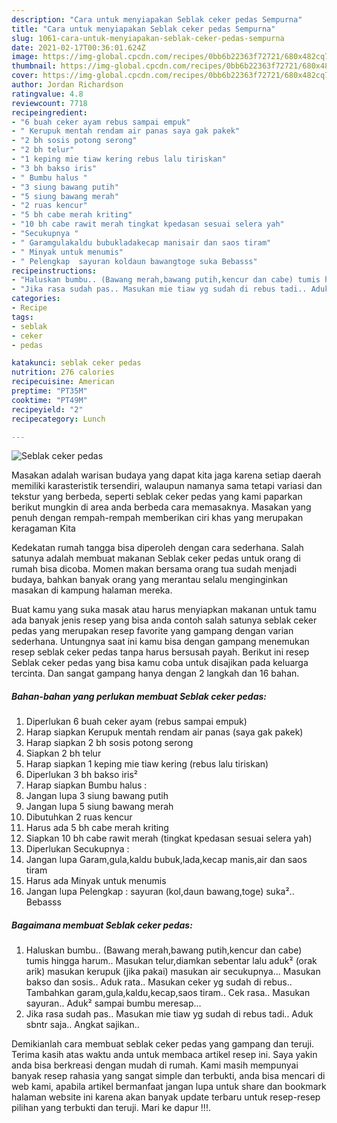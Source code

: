 ```yaml
---
description: "Cara untuk menyiapakan Seblak ceker pedas Sempurna"
title: "Cara untuk menyiapakan Seblak ceker pedas Sempurna"
slug: 1061-cara-untuk-menyiapakan-seblak-ceker-pedas-sempurna
date: 2021-02-17T00:36:01.624Z
image: https://img-global.cpcdn.com/recipes/0bb6b22363f72721/680x482cq70/seblak-ceker-pedas-foto-resep-utama.jpg
thumbnail: https://img-global.cpcdn.com/recipes/0bb6b22363f72721/680x482cq70/seblak-ceker-pedas-foto-resep-utama.jpg
cover: https://img-global.cpcdn.com/recipes/0bb6b22363f72721/680x482cq70/seblak-ceker-pedas-foto-resep-utama.jpg
author: Jordan Richardson
ratingvalue: 4.8
reviewcount: 7718
recipeingredient:
- "6 buah ceker ayam rebus sampai empuk"
- " Kerupuk mentah rendam air panas saya gak pakek"
- "2 bh sosis potong serong"
- "2 bh telur"
- "1 keping mie tiaw kering rebus lalu tiriskan"
- "3 bh bakso iris"
- " Bumbu halus "
- "3 siung bawang putih"
- "5 siung bawang merah"
- "2 ruas kencur"
- "5 bh cabe merah kriting"
- "10 bh cabe rawit merah tingkat kpedasan sesuai selera yah"
- "Secukupnya "
- " Garamgulakaldu bubukladakecap manisair dan saos tiram"
- " Minyak untuk menumis"
- " Pelengkap  sayuran koldaun bawangtoge suka Bebasss"
recipeinstructions:
- "Haluskan bumbu.. (Bawang merah,bawang putih,kencur dan cabe) tumis hingga harum.. Masukan telur,diamkan sebentar lalu aduk² (orak arik) masukan kerupuk (jika pakai) masukan air secukupnya... Masukan bakso dan sosis.. Aduk rata.. Masukan ceker yg sudah di rebus.. Tambahkan garam,gula,kaldu,kecap,saos tiram.. Cek rasa.. Masukan sayuran.. Aduk² sampai bumbu meresap..."
- "Jika rasa sudah pas.. Masukan mie tiaw yg sudah di rebus tadi.. Aduk sbntr saja.. Angkat sajikan.."
categories:
- Recipe
tags:
- seblak
- ceker
- pedas

katakunci: seblak ceker pedas 
nutrition: 276 calories
recipecuisine: American
preptime: "PT35M"
cooktime: "PT49M"
recipeyield: "2"
recipecategory: Lunch

---
```



![Seblak ceker pedas](https://img-global.cpcdn.com/recipes/0bb6b22363f72721/680x482cq70/seblak-ceker-pedas-foto-resep-utama.jpg)

Masakan adalah warisan budaya yang dapat kita jaga karena setiap daerah memiliki karasteristik tersendiri, walaupun namanya sama tetapi variasi dan tekstur yang berbeda, seperti seblak ceker pedas yang kami paparkan berikut mungkin di area anda berbeda cara memasaknya. Masakan yang penuh dengan rempah-rempah memberikan ciri khas yang merupakan keragaman Kita

Kedekatan rumah tangga bisa diperoleh dengan cara sederhana. Salah satunya adalah membuat makanan Seblak ceker pedas untuk orang di rumah bisa dicoba. Momen makan bersama orang tua sudah menjadi budaya, bahkan banyak orang yang merantau selalu menginginkan masakan di kampung halaman mereka.



Buat kamu yang suka masak atau harus menyiapkan makanan untuk tamu ada banyak jenis resep yang bisa anda contoh salah satunya seblak ceker pedas yang merupakan resep favorite yang gampang dengan varian sederhana. Untungnya saat ini kamu bisa dengan gampang menemukan resep seblak ceker pedas tanpa harus bersusah payah.
Berikut ini resep Seblak ceker pedas yang bisa kamu coba untuk disajikan pada keluarga tercinta. Dan sangat gampang hanya dengan 2 langkah dan 16 bahan.


<!--inarticleads1-->

##### Bahan-bahan yang perlukan membuat Seblak ceker pedas:

1. Diperlukan 6 buah ceker ayam (rebus sampai empuk)
1. Harap siapkan  Kerupuk mentah rendam air panas (saya gak pakek)
1. Harap siapkan 2 bh sosis potong serong
1. Siapkan 2 bh telur
1. Harap siapkan 1 keping mie tiaw kering (rebus lalu tiriskan)
1. Diperlukan 3 bh bakso iris²
1. Harap siapkan  Bumbu halus :
1. Jangan lupa 3 siung bawang putih
1. Jangan lupa 5 siung bawang merah
1. Dibutuhkan 2 ruas kencur
1. Harus ada 5 bh cabe merah kriting
1. Siapkan 10 bh cabe rawit merah (tingkat kpedasan sesuai selera yah)
1. Diperlukan Secukupnya :
1. Jangan lupa  Garam,gula,kaldu bubuk,lada,kecap manis,air dan saos tiram
1. Harus ada  Minyak untuk menumis
1. Jangan lupa  Pelengkap : sayuran (kol,daun bawang,toge) suka².. Bebasss




<!--inarticleads2-->

##### Bagaimana membuat  Seblak ceker pedas:

1. Haluskan bumbu.. (Bawang merah,bawang putih,kencur dan cabe) tumis hingga harum.. Masukan telur,diamkan sebentar lalu aduk² (orak arik) masukan kerupuk (jika pakai) masukan air secukupnya... Masukan bakso dan sosis.. Aduk rata.. Masukan ceker yg sudah di rebus.. Tambahkan garam,gula,kaldu,kecap,saos tiram.. Cek rasa.. Masukan sayuran.. Aduk² sampai bumbu meresap...
1. Jika rasa sudah pas.. Masukan mie tiaw yg sudah di rebus tadi.. Aduk sbntr saja.. Angkat sajikan..




Demikianlah cara membuat seblak ceker pedas yang gampang dan teruji. Terima kasih atas waktu anda untuk membaca artikel resep ini. Saya yakin anda bisa berkreasi dengan mudah di rumah. Kami masih mempunyai banyak resep rahasia yang sangat simple dan terbukti, anda bisa mencari di web kami, apabila artikel bermanfaat jangan lupa untuk share dan bookmark halaman website ini karena akan banyak update terbaru untuk resep-resep pilihan yang terbukti dan teruji. Mari ke dapur !!!. 
